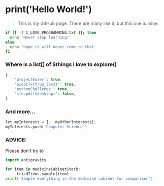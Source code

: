 # print('Hello World!')

> This is my GitHub page. There are many like it, but this one is mine.

```bash
if [[ -f I_LOVE_PROGRAMMING.txt ]]; then
  echo 'Never stop learning!'
else
  echo 'Hope it will never come to that'
fi
```

### Where is a list[] of $things I love to explore()

```js
{
    'projectEuler': true,
    'picoCTF{tru3_lov3}': true,
    'pythonChallenge': true,
    'sleepAt($desktop)': false,
}
```

### And more... 
```python
let myInterests = [...myOtherInterests];
myInterests.push('Computer Science')
```

### ADVICE: 
Please don't try to 
```python
import antigravity

for item in medicineCabinetStock:
     triedItems.sample(item)
print('Sample everything in the medicine cabinet for comparison')
```
